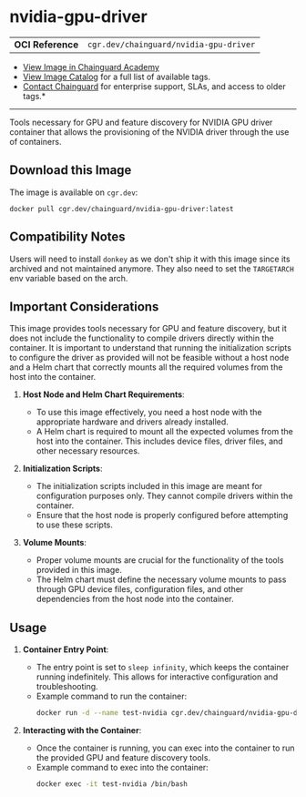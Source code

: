<!--monopod:start-->
# nvidia-gpu-driver
| | |
| - | - |
| **OCI Reference** | `cgr.dev/chainguard/nvidia-gpu-driver` |


* [View Image in Chainguard Academy](https://edu.chainguard.dev/chainguard/chainguard-images/reference/nvidia-gpu-driver/overview/)
* [View Image Catalog](https://console.enforce.dev/images/catalog) for a full list of available tags.
* [Contact Chainguard](https://www.chainguard.dev/chainguard-images) for enterprise support, SLAs, and access to older tags.*

---
<!--monopod:end-->

<!--overview:start-->
Tools necessary for GPU and feature discovery for NVIDIA GPU driver container that allows the provisioning of the NVIDIA driver through the use of containers.
<!--overview:end-->

<!--getting:start-->
## Download this Image
The image is available on `cgr.dev`:

```
docker pull cgr.dev/chainguard/nvidia-gpu-driver:latest
```
<!--getting:end-->

<!--compatibility:start-->
## Compatibility Notes

Users will need to install `donkey` as we don't ship it with this image since its archived and not maintained anymore. They also need to set the `TARGETARCH` env variable based on the arch.
<!--compatibility:end-->

<!--body:start-->

## Important Considerations
This image provides tools necessary for GPU and feature discovery, but it does not include the functionality to compile drivers directly within the container. It is important to understand that running the initialization scripts to configure the driver as provided will not be feasible without a host node and a Helm chart that correctly mounts all the required volumes from the host into the container.

1. **Host Node and Helm Chart Requirements**:
    - To use this image effectively, you need a host node with the appropriate hardware and drivers already installed.
    - A Helm chart is required to mount all the expected volumes from the host into the container. This includes device files, driver files, and other necessary resources.
  
2. **Initialization Scripts**:
    - The initialization scripts included in this image are meant for configuration purposes only. They cannot compile drivers within the container.
    - Ensure that the host node is properly configured before attempting to use these scripts.
  
3. **Volume Mounts**:
    - Proper volume mounts are crucial for the functionality of the tools provided in this image.
    - The Helm chart must define the necessary volume mounts to pass through GPU device files, configuration files, and other dependencies from the host node into the container.

## Usage

1. **Container Entry Point**:
    - The entry point is set to `sleep infinity`, which keeps the container running indefinitely. This allows for interactive configuration and troubleshooting.
    - Example command to run the container:
      ```sh
      docker run -d --name test-nvidia cgr.dev/chainguard/nvidia-gpu-driver:latest
      ```

2. **Interacting with the Container**:
    - Once the container is running, you can exec into the container to run the provided GPU and feature discovery tools.
    - Example command to exec into the container:
      ```sh
      docker exec -it test-nvidia /bin/bash
      ```
<!--body:end-->
